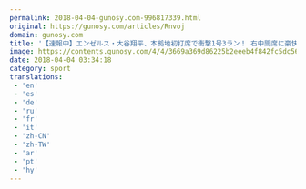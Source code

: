 ```yaml
---
permalink: 2018-04-04-gunosy.com-996817339.html
original: https://gunosy.com/articles/Rnvoj
domain: gunosy.com
title: '【速報中】エンゼルス・大谷翔平、本拠地初打席で衝撃1号3ラン！ 右中間席に豪快すぎる一発（SANSPO.COM） - グノシー'
image: https://contents.gunosy.com/4/4/3669a369d86225b2eeeb4f842fc5dc56_content.jpg
date: 2018-04-04 03:34:18
category: sport
translations: 
 - 'en'
 - 'es'
 - 'de'
 - 'ru'
 - 'fr'
 - 'it'
 - 'zh-CN'
 - 'zh-TW'
 - 'ar'
 - 'pt'
 - 'hy'
---
```


